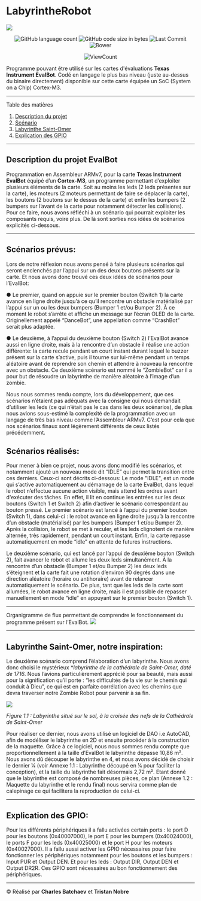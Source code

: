 # LabyrintheRobot

![](./Images/evalbot.jpg)

<p align="center"> 
<img alt="GitHub language count" src="https://img.shields.io/github/languages/count/charlesbchv/LabyrintheRobot?style=plastic&color=blue">
<img alt="GitHub code size in bytes" src="https://img.shields.io/github/languages/code-size/charlesbchv/LabyrintheRobot?style=plastic&color=violet">
<img alt="Last Commit" src="https://img.shields.io/github/last-commit/charlesbchv/LabyrintheRobot?style=plastic&color=yellow">
<img alt="Bower" src="https://img.shields.io/bower/l/space?style=plastic&color=acre">
</p>
<p align="center">
   <img alt="ViewCount" src="https://views.whatilearened.today/views/github/charlesbchv/LabyrintheRobot.svg">
</p>


Programme pouvant être utilisé sur les cartes d'évaluations **Texas Instrument EvalBot**. Codé en langage le plus bas niveau (juste au-dessus du binaire directement) disponible sur cette carte équipée un SoC (System on a Chip) Cortex-M3. 

*******

Table des matières
1. [Description du projet](#7description)
2. [Scénario](#scenario)
3. [Labyrinthe Saint-Omer](#labyrinthe)
4. [Explication des GPIO](#gpio)

*******

<div id='7description'/>  

## Description du projet EvalBot

Programmation en Assembleur ARMv7, pour la carte **Texas Instrument EvalBot** équipé d’un **Cortex-M3**, un programme permettant d’exploiter plusieurs éléments de la carte. Soit au moins les leds (2 leds présentes sur la carte), les moteurs (2 moteurs permettant de faire se déplacer la carte), les boutons (2 boutons sur le dessus de la carte) et enfin les bumpers (2 bumpers sur l’avant de la carte pour notamment détecter les collisions).
Pour ce faire, nous avons réfléchi à un scénario qui pourrait exploiter les composants requis, voire plus. De là sont sorties nos idées de scénarios explicités ci-dessous.

*******

<div id='scenario'/>

## Scénarios prévus:

Lors de notre réflexion nous avons pensé à faire plusieurs scénarios qui seront enclenchés par l’appui sur un des deux boutons présents sur la carte. Et nous avons donc trouvé ces deux idées de scénarios pour l’EvalBot:

● Le premier, quand on appuie sur le premier bouton (Switch 1) la carte avance en ligne droite jusqu’à ce qu’il rencontre un obstacle matérialisé par l’appui sur un ou les deux bumpers (Bumper 1 et/ou Bumper 2). À ce moment le robot s’arrête et affiche un message sur l’écran OLED de la carte. Originellement appelé “DanceBot”, une appellation comme “CrashBot” serait plus adaptée.

● Le deuxième, à l’appui du deuxième bouton (Switch 2) l’EvalBot avance aussi en ligne droite, mais à la rencontre d’un obstacle il réalise une action différente: la carte recule pendant un court instant durant lequel le buzzer présent sur la carte s’active, puis il tourne sur lui-même pendant un temps aléatoire avant de reprendre son chemin et attendre à nouveau la rencontre avec un obstacle. Ce deuxième scénario est nommé le “ZombieBot” car il a pour but de résoudre un labyrinthe de manière aléatoire à l’image d’un zombie.

Nous nous sommes rendu compte, lors du développement, que ces scénarios n’étaient pas adéquats avec la consigne qui nous demandait d’utiliser les leds (ce qui n’était pas le cas dans les deux scénarios), de plus nous avions sous-estimé la complexité de la programmation avec un langage de très bas niveau comme l’Assembleur ARMv7. C’est pour cela que nos scénarios finaux sont légèrement différents de ceux listés précédemment.

## Scénarios réalisés:

Pour mener à bien ce projet, nous avons donc modifié les scénarios, et notamment ajouté un nouveau mode dit “IDLE” qui permet la transition entre ces derniers. Ceux-ci sont décrits ci-dessous:
Le mode "IDLE", est un mode qui s’active automatiquement au démarrage de la carte EvalBot, dans lequel le robot n’effectue aucune action visible, mais attend les ordres avant d'exécuter des tâches. En effet, il lit en continue les entrées sur les deux boutons (Switch 1 et Switch 2) afin d’activer le scénario correspondant au bouton pressé.
Le premier scénario est lancé à l’appui du premier bouton (Switch 1), dans celui-ci : le robot avance en ligne droite jusqu’à la rencontre d’un obstacle (matérialisé) par les bumpers (Bumper 1 et/ou Bumper 2). Après la collision, le robot se met à reculer, et les leds clignotent de manière alternée, très rapidement, pendant un court instant. Enfin, la carte repasse automatiquement en mode “idle” en attente de futures instructions.

Le deuxième scénario, qui est lancé par l’appui de deuxième bouton (Switch 2), fait avancer le robot et allume les deux leds simultanément. À la rencontre d’un obstacle (Bumper 1 et/ou Bumper 2) les deux leds s’éteignent et la carte fait une rotation d’environ 90 degrés dans une direction aléatoire (horaire ou antihoraire) avant de relancer automatiquement le scénario. De plus, tant que les leds de la carte sont allumées, le robot avance en ligne droite, mais il est possible de repasser manuellement en mode “idle” en appuyant sur le premier bouton (Switch 1).

*******
Organigramme de flux permettant de comprendre le fonctionnement du programme présent sur l’EvalBot.
![](./Images/structure.png)
*******
<div id='labyrinthe'/>

## Labyrinthe Saint-Omer, notre inspiration:
Le deuxième scénario comprend l’élaboration d’un labyrinthe. Nous avons donc choisi le mystérieux **labyrinthe de la cathédrale de Saint-Omer, daté de 1716*. Nous l’avions particulièrement apprécié pour sa beauté, mais aussi pour la signification qu’il porte :  “les difficultés de la vie sur le chemin qui conduit à Dieu”, ce qui est en parfaite corrélation avec les chemins que devra traverser notre Zombie Robot pour parvenir à sa fin.

![](./Images/labyrinthe.jpg)

*Figure 1.1 : Labyrinthe situé sur le sol, à la croisée des nefs de la Cathédrale de Saint-Omer*

Pour réaliser ce dernier, nous avons utilisé un logiciel de DAO i.e AutoCAD, afin de modéliser le labyrinthe en 2D et ensuite procéder à la construction de la maquette. Grâce à ce logiciel, nous nous sommes rendu compte que proportionnellement à la taille d’EvalBot le labyrinthe dépasse 10,86 m². Nous avons dû découper le labyrinthe en 4, et nous avons décidé de choisir le dernier 1⁄4 (voir Annexe 1.1 : Labyrinthe découpé en 1⁄4 pour faciliter la conception),  et la taille du labyrinthe fait désormais 2,72 m².
Etant donné que le labyrinthe est composé de nombreuses pièces, ce plan (Annexe 1.2 : Maquette du labyrinthe et le rendu final) nous servira comme plan de calepinage ce qui facilitera la reproduction de celui-ci. 


*******

<div id='gpio'/>  

## Explication des GPIO:
Pour les différents périphériques il a fallu activées certain ports : le port D pour les boutons (0x40007000), le port E pour les bumpers (0x40024000), le ports F pour les leds (0x40025000) et le port H pour les moteurs (0x40027000). Il a fallu aussi activer les GPIO nécessaires pour faire fonctionner les périphériques notamment pour les boutons et les bumpers : Input PUR et Output DEN. Et pour les leds : Output DIR, Output DEN et Output DR2R. Ces GPIO sont nécessaires au bon fonctionnement des périphériques.

*******

© Réalisé par **Charles Batchaev** et **Tristan Nobre**
